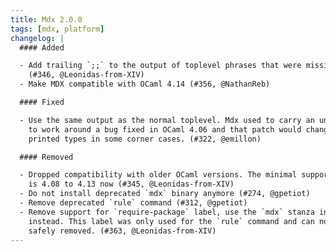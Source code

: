 ```yaml
---
title: Mdx 2.0.0
tags: [mdx, platform]
changelog: |
  #### Added

  - Add trailing `;;` to the output of toplevel phrases that were missing it.
    (#346, @Leonidas-from-XIV)
  - Make MDX compatible with OCaml 4.14 (#356, @NathanReb)

  #### Fixed

  - Use the same output as the normal toplevel. Mdx used to carry an unsafe patch
    to work around a bug fixed in OCaml 4.06 and that patch would change the
    printed types in some corner cases. (#322, @emillon)

  #### Removed

  - Dropped compatibility with older OCaml versions. The minimal supported range
    is 4.08 to 4.13 now (#345, @Leonidas-from-XIV)
  - Do not install deprecated `mdx` binary anymore (#274, @gpetiot)
  - Remove deprecated `rule` command (#312, @gpetiot)
  - Remove support for `require-package` label, use the `mdx` stanza in dune
    instead. This label was only used for the `rule` command and can now be
    safely removed. (#363, @Leonidas-from-XIV)
---
```

